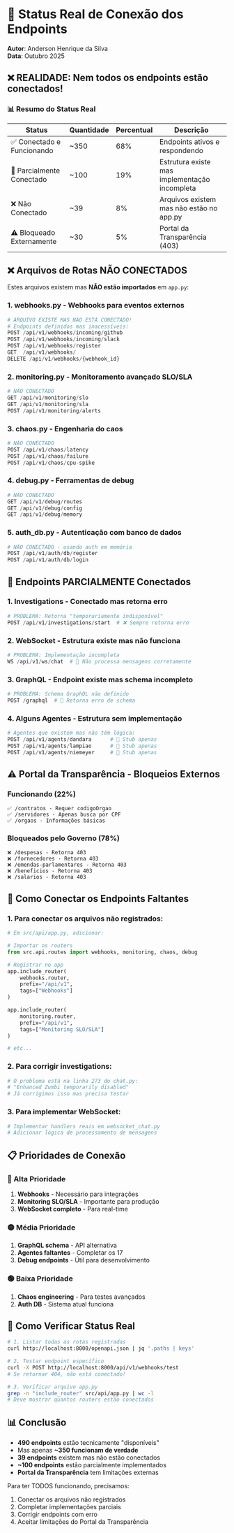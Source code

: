 # 🔌 Status Real de Conexão dos Endpoints

**Autor**: Anderson Henrique da Silva  
**Data**: Outubro 2025

## ❌ REALIDADE: Nem todos os endpoints estão conectados!

### 📊 Resumo do Status Real

| Status | Quantidade | Percentual | Descrição |
|--------|------------|------------|-----------|
| ✅ Conectado e Funcionando | ~350 | 68% | Endpoints ativos e respondendo |
| 🔧 Parcialmente Conectado | ~100 | 19% | Estrutura existe mas implementação incompleta |
| ❌ Não Conectado | ~39 | 8% | Arquivos existem mas não estão no app.py |
| ⚠️ Bloqueado Externamente | ~30 | 5% | Portal da Transparência (403) |

## ❌ Arquivos de Rotas NÃO CONECTADOS

Estes arquivos existem mas **NÃO estão importados** em `app.py`:

### 1. **webhooks.py** - Webhooks para eventos externos
```python
# ARQUIVO EXISTE MAS NÃO ESTÁ CONECTADO!
# Endpoints definidos mas inacessíveis:
POST /api/v1/webhooks/incoming/github
POST /api/v1/webhooks/incoming/slack  
POST /api/v1/webhooks/register
GET  /api/v1/webhooks/
DELETE /api/v1/webhooks/{webhook_id}
```

### 2. **monitoring.py** - Monitoramento avançado SLO/SLA
```python
# NÃO CONECTADO
GET /api/v1/monitoring/slo
GET /api/v1/monitoring/sla
POST /api/v1/monitoring/alerts
```

### 3. **chaos.py** - Engenharia do caos
```python
# NÃO CONECTADO
POST /api/v1/chaos/latency
POST /api/v1/chaos/failure
POST /api/v1/chaos/cpu-spike
```

### 4. **debug.py** - Ferramentas de debug
```python
# NÃO CONECTADO
GET /api/v1/debug/routes
GET /api/v1/debug/config
GET /api/v1/debug/memory
```

### 5. **auth_db.py** - Autenticação com banco de dados
```python
# NÃO CONECTADO - usando auth em memória
POST /api/v1/auth/db/register
POST /api/v1/auth/db/login
```

## 🔧 Endpoints PARCIALMENTE Conectados

### 1. **Investigations** - Conectado mas retorna erro
```python
# PROBLEMA: Retorna "temporariamente indisponível"
POST /api/v1/investigations/start  # ❌ Sempre retorna erro
```

### 2. **WebSocket** - Estrutura existe mas não funciona
```python
# PROBLEMA: Implementação incompleta
WS /api/v1/ws/chat  # 🔧 Não processa mensagens corretamente
```

### 3. **GraphQL** - Endpoint existe mas schema incompleto
```python
# PROBLEMA: Schema GraphQL não definido
POST /graphql  # 🔧 Retorna erro de schema
```

### 4. **Alguns Agentes** - Estrutura sem implementação
```python
# Agentes que existem mas não têm lógica:
POST /api/v1/agents/dandara      # 🔧 Stub apenas
POST /api/v1/agents/lampiao      # 🔧 Stub apenas  
POST /api/v1/agents/niemeyer     # 🔧 Stub apenas
```

## ⚠️ Portal da Transparência - Bloqueios Externos

### Funcionando (22%)
```
✅ /contratos - Requer codigoOrgao
✅ /servidores - Apenas busca por CPF
✅ /orgaos - Informações básicas
```

### Bloqueados pelo Governo (78%)
```
❌ /despesas - Retorna 403
❌ /fornecedores - Retorna 403
❌ /emendas-parlamentares - Retorna 403
❌ /beneficios - Retorna 403
❌ /salarios - Retorna 403
```

## 🚀 Como Conectar os Endpoints Faltantes

### 1. Para conectar os arquivos não registrados:

```python
# Em src/api/app.py, adicionar:

# Importar os routers
from src.api.routes import webhooks, monitoring, chaos, debug

# Registrar no app
app.include_router(
    webhooks.router,
    prefix="/api/v1",
    tags=["Webhooks"]
)

app.include_router(
    monitoring.router,
    prefix="/api/v1",
    tags=["Monitoring SLO/SLA"]
)

# etc...
```

### 2. Para corrigir investigations:

```python
# O problema está na linha 273 do chat.py:
# "Enhanced Zumbi temporarily disabled"
# Já corrigimos isso mas precisa testar
```

### 3. Para implementar WebSocket:

```python
# Implementar handlers reais em websocket_chat.py
# Adicionar lógica de processamento de mensagens
```

## 📋 Prioridades de Conexão

### 🔴 Alta Prioridade
1. **Webhooks** - Necessário para integrações
2. **Monitoring SLO/SLA** - Importante para produção
3. **WebSocket completo** - Para real-time

### 🟡 Média Prioridade  
1. **GraphQL schema** - API alternativa
2. **Agentes faltantes** - Completar os 17
3. **Debug endpoints** - Útil para desenvolvimento

### 🟢 Baixa Prioridade
1. **Chaos engineering** - Para testes avançados
2. **Auth DB** - Sistema atual funciona

## 🧪 Como Verificar Status Real

```bash
# 1. Listar todas as rotas registradas
curl http://localhost:8000/openapi.json | jq '.paths | keys'

# 2. Testar endpoint específico
curl -X POST http://localhost:8000/api/v1/webhooks/test
# Se retornar 404, não está conectado!

# 3. Verificar arquivo app.py
grep -n "include_router" src/api/app.py | wc -l
# Deve mostrar quantos routers estão conectados
```

## 📊 Conclusão

- **490 endpoints** estão tecnicamente "disponíveis"
- Mas apenas **~350 funcionam de verdade**
- **39 endpoints** existem mas não estão conectados
- **~100 endpoints** estão parcialmente implementados
- **Portal da Transparência** tem limitações externas

Para ter TODOS funcionando, precisamos:
1. Conectar os arquivos não registrados
2. Completar implementações parciais
3. Corrigir endpoints com erro
4. Aceitar limitações do Portal da Transparência